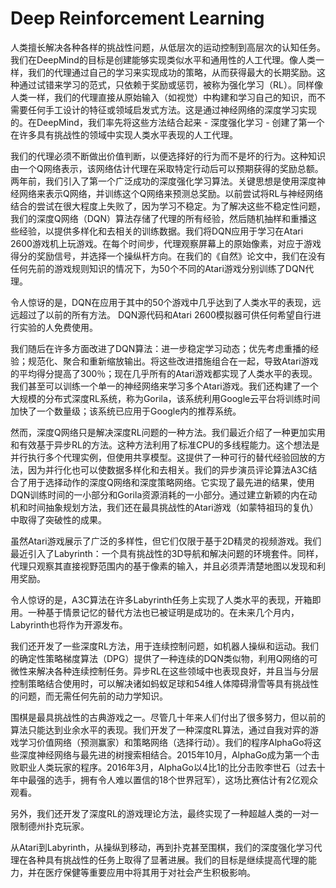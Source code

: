 # Deep Reinforcement Learning

人类擅长解决各种各样的挑战性问题，从低层次的运动控制到高层次的认知任务。我们在DeepMind的目标是创建能够实现类似水平和通用性的人工代理。像人类一样，我们的代理通过自己的学习来实现成功的策略，从而获得最大的长期奖励。这种通过试错来学习的范式，只依赖于奖励或惩罚，被称为强化学习（RL）。同样像人类一样，我们的代理直接从原始输入（如视觉）中构建和学习自己的知识，而不需要任何手工设计的特征或领域启发式方法。这是通过神经网络的深度学习实现的。在DeepMind，我们率先将这些方法结合起来 - 深度强化学习 - 创建了第一个在许多具有挑战性的领域中实现人类水平表现的人工代理。

我们的代理必须不断做出价值判断，以便选择好的行为而不是坏的行为。这种知识由一个Q网络表示，该网络估计代理在采取特定行动后可以预期获得的奖励总额。两年前，我们引入了第一个广泛成功的深度强化学习算法。关键思想是使用深度神经网络来表示Q网络，并训练这个Q网络来预测总奖励。以前尝试将RL与神经网络结合的尝试在很大程度上失败了，因为学习不稳定。为了解决这些不稳定性问题，我们的深度Q网络（DQN）算法存储了代理的所有经验，然后随机抽样和重播这些经验，以提供多样化和去相关的训练数据。我们将DQN应用于学习在Atari 2600游戏机上玩游戏。在每个时间步，代理观察屏幕上的原始像素，对应于游戏得分的奖励信号，并选择一个操纵杆方向。在我们的《自然》论文中，我们在没有任何先前的游戏规则知识的情况下，为50个不同的Atari游戏分别训练了DQN代理。

令人惊讶的是，DQN在应用于其中的50个游戏中几乎达到了人类水平的表现，远远超过了以前的所有方法。 DQN源代码和Atari 2600模拟器可供任何希望自行进行实验的人免费使用。

我们随后在许多方面改进了DQN算法：进一步稳定学习动态；优先考虑重播的经验；规范化、聚合和重新缩放输出。将这些改进措施组合在一起，导致Atari游戏的平均得分提高了300％；现在几乎所有的Atari游戏都实现了人类水平的表现。我们甚至可以训练一个单一的神经网络来学习多个Atari游戏。我们还构建了一个大规模的分布式深度RL系统，称为Gorila，该系统利用Google云平台将训练时间加快了一个数量级；该系统已应用于Google内的推荐系统。

然而，深度Q网络只是解决深度RL问题的一种方法。我们最近介绍了一种更加实用和有效基于异步RL的方法。这种方法利用了标准CPU的多线程能力。这个想法是并行执行多个代理实例，但使用共享模型。这提供了一种可行的替代经验回放的方法，因为并行化也可以使数据多样化和去相关。我们的异步演员评论算法A3C结合了用于选择动作的深度Q网络和深度策略网络。它实现了最先进的结果，使用DQN训练时间的一小部分和Gorila资源消耗的一小部分。通过建立新颖的内在动机和时间抽象规划方法，我们还在最具挑战性的Atari游戏（如蒙特祖玛的复仇）中取得了突破性的成果。

虽然Atari游戏展示了广泛的多样性，但它们仅限于基于2D精灵的视频游戏。我们最近引入了Labyrinth：一个具有挑战性的3D导航和解决问题的环境套件。同样，代理只观察其直接视野范围内的基于像素的输入，并且必须弄清楚地图以发现和利用奖励。

令人惊讶的是，A3C算法在许多Labyrinth任务上实现了人类水平的表现，开箱即用。一种基于情景记忆的替代方法也已被证明是成功的。在未来几个月内，Labyrinth也将作为开源发布。

我们还开发了一些深度RL方法，用于连续控制问题，如机器人操纵和运动。我们的确定性策略梯度算法（DPG）提供了一种连续的DQN类似物，利用Q网络的可微性来解决各种连续控制任务。异步RL在这些领域中也表现良好，并且当与分层控制策略结合使用时，可以解决诸如蚂蚁足球和54维人体障碍滑雪等具有挑战性的问题，而无需任何先前的动力学知识。

围棋是最具挑战性的古典游戏之一。尽管几十年来人们付出了很多努力，但以前的算法只能达到业余水平的表现。我们开发了一种深度RL算法，通过自我对弈的游戏学习价值网络（预测赢家）和策略网络（选择行动）。我们的程序AlphaGo将这些深度神经网络与最先进的树搜索相结合。2015年10月，AlphaGo成为第一个击败职业人类玩家的程序。2016年3月，AlphaGo以4比1的比分击败李世石（过去十年中最强的选手，拥有令人难以置信的18个世界冠军），这场比赛估计有2亿观众观看。

另外，我们还开发了深度RL的游戏理论方法，最终实现了一种超越人类的一对一限制德州扑克玩家。

从Atari到Labyrinth，从操纵到移动，再到扑克甚至围棋，我们的深度强化学习代理在各种具有挑战性的任务上取得了显著进展。我们的目标是继续提高代理的能力，并在医疗保健等重要应用中将其用于对社会产生积极影响。
